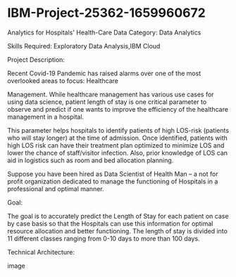 # IBM-Project-25362-1659960672

Analytics for Hospitals' Health-Care Data Category: Data Analytics

Skills Required: Exploratory Data Analysis,IBM Cloud

Project Description:

Recent Covid-19 Pandemic has raised alarms over one of the most overlooked areas to focus: Healthcare

Management. While healthcare management has various use cases for using data science, patient length of stay is one critical parameter to observe and predict if one wants to improve the efficiency of the healthcare management in a hospital.

This parameter helps hospitals to identify patients of high LOS-risk (patients who will stay longer) at the time of admission. Once identified, patients with high LOS risk can have their treatment plan optimized to minimize LOS and lower the chance of staff/visitor infection. Also, prior knowledge of LOS can aid in logistics such as room and bed allocation planning.

Suppose you have been hired as Data Scientist of Health Man – a not for profit organization dedicated to manage the functioning of Hospitals in a professional and optimal manner.

Goal:

The goal is to accurately predict the Length of Stay for each patient on case by case basis so that the Hospitals can use this information for optimal resource allocation and better functioning. The length of stay is divided into 11 different classes ranging from 0-10 days to more than 100 days.

Technical Architecture:

image
